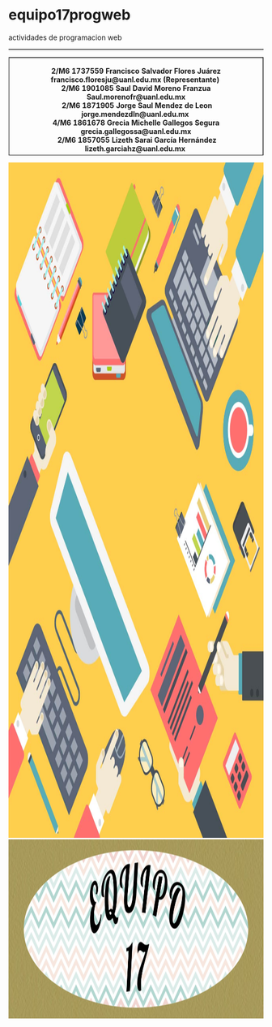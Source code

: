 # equipo17progweb
actividades de programacion web
<html>
<head>
<meta charset="utf-8">
</head>
<table width="200" border="1">
  
</table>

<body>
<table width="1326" height="194" border="1">
  <tbody>
    <tr>
<th scope="col"> <figure>
  <figcaption> 2/M6 1737559 Francisco Salvador Flores Juárez francisco.floresju@uanl.edu.mx (Representante)&nbsp;</figcaption>
  <figcaption>2/M6 1901085 Saul David Moreno Franzua Saul.morenofr@uanl.edu.mx</figcaption>
  <figcaption>&nbsp;2/M6 1871905 Jorge Saul Mendez de Leon jorge.mendezdln@uanl.edu.mx&nbsp;</figcaption>
  <figcaption>4/M6 1861678 Grecia Michelle Gallegos Segura grecia.gallegossa@uanl.edu.mx</figcaption>
  <figcaption>&nbsp;2/M6 1857055 Lizeth Sarai García Hernández lizeth.garciahz@uanl.edu.mx&nbsp;</figcaption>
</figure></th>
    </tr>
  </tbody>
</table>
<img src="fondo.jpg" width="1331" height="1331" alt=""/><img src="equipo17.jpg" width="1325" height="353" alt=""/>
</body>
</html>
